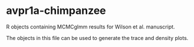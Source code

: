# avpr1a-chimpanzee
R objects containing MCMCglmm results for Wilson et al. manuscript.

The objects in this file can be used to generate the trace and density plots.
